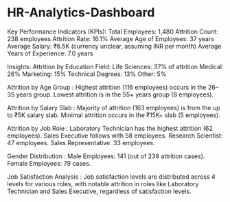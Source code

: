 # HR-Analytics-Dashboard

Key Performance Indicators (KPIs):
Total Employees: 1,480
Attrition Count: 238 employees
Attrition Rate: 16.1%
Average Age of Employees: 37 years
Average Salary: ₹6.5K (currency unclear, assuming INR per month)
Average Years of Experience: 7.0 years

Insights:
Attrition by Education Field:
Life Sciences: 37% of attrition
Medical: 26%
Marketing: 15%
Technical Degrees: 13%
Other: 5%

Attrition by Age Group :
Highest attrition (116 employees) occurs in the 26–35 years group.
Lowest attrition is in the 55+ years group (8 employees).

Attrition by Salary Slab :
Majority of attrition (163 employees) is from the up to ₹5K salary slab.
Minimal attrition occurs in the ₹15K+ slab (5 employees).

Attrition by Job Role :
Laboratory Technician has the highest attrition (62 employees).
Sales Executive follows with 58 employees.
Research Scientist: 47 employees.
Sales Representative: 33 employees.

Gender Distribution :
Male Employees: 141 (out of 238 attrition cases).
Female Employees: 79 cases.

Job Satisfaction Analysis :
Job satisfaction levels are distributed across 4 levels for various roles, with notable attrition in roles like Laboratory Technician and Sales Executive, regardless of satisfaction levels.
